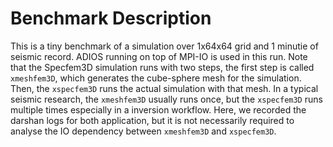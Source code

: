 # Benchmark Description
This is a tiny benchmark of a simulation over 1x64x64 grid and 1 minutie of seismic record. 
ADIOS running on top of MPI-IO is used in this run. 
Note that the Specfem3D simulation runs with two steps, the first step is called `xmeshfem3D`, which generates the cube-sphere mesh for the simulation.
Then, the `xspecfem3D` runs the actual simulation with that mesh. 
In a typical seismic research, the `xmeshfem3D` usually runs once, but the `xspecfem3D` runs multiple times especially in a inversion workflow.
Here, we recorded the darshan logs for both application, but it is not necessarily required to analyse the IO dependency between `xmeshfem3D` and `xspecfem3D`.
